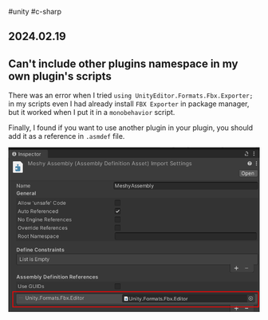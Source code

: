 #unity #c-sharp
## 2024.02.19

## Can't include other plugins namespace in my own plugin's scripts

There was an error when I tried `using UnityEditor.Formats.Fbx.Exporter;` in my scripts even I had already install `FBX Exporter` in package manager, but it worked when I put it in a `monobehavior` script.

Finally, I found if you want to use another plugin in your plugin, you should add it as a reference in `.asmdef` file.

![alt text](../.images/unity-plugin-asmdef-reference.png)